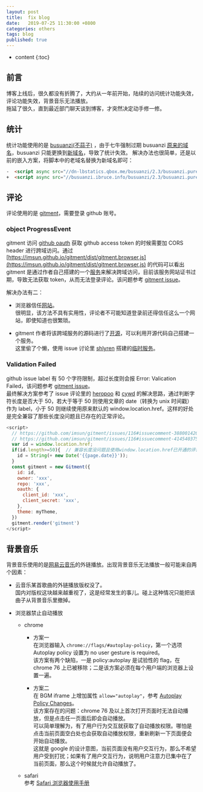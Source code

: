 ```yaml
---
layout: post
title:  fix blog
date:   2019-07-25 11:30:00 +0800
categories: others
tags: blog
published: true
---
```


* content
{:toc}

## 前言

博客上线后，很久都没有折腾了，大约从一年前开始，陆续的访问统计功能失效，评论功能失效，背景音乐无法播放。  
拖延了很久，直到最近部门聊天谈到博客，才突然决定动手修一修。

## 统计

统计功能使用的是 [busuanzi(不蒜子)](http://busuanzi.ibruce.info/) ，由于七牛强制过期 busuanzi [原来的域名](dn-lbstatics.qbox.me)，busuanzi 只能更换到[新域名](http://busuanzi.ibruce.info/)，导致了统计失效。
解决办法也很简单，还是以前的嵌入方案，将脚本中的老域名替换为新域名即可：

```html
-  <script async src="//dn-lbstatics.qbox.me/busuanzi/2.3/busuanzi.pure.mini.js"></script>
+  <script async src="//busuanzi.ibruce.info/busuanzi/2.3/busuanzi.pure.mini.js"></script>
```

## 评论

评论使用的是 [gitment](https://imsun.net/posts/gitment-introduction/)，需要登录 github 账号。  

### object ProgressEvent

gitment 访问 [github oauth](https://github.com/imsun/gh-oauth-server) 获取 github access token 的时候需要加 CORS header 进行跨域访问。通过 [https://imsun.github.io/gitment/dist/gitment.browser.js](https://imsun.github.io/gitment/dist/gitment.browser.js) 的代码可以看出 gitment 是通过作者自己搭建的一个[服务](https://gh-oauth.imsun.net)来解决跨域访问，目前该服务网站证书过期，导致无法获取 token，从而无法登录评论。该问题参考 [gitment issue](https://github.com/imsun/gitment/issues/170)。

解决办法有二：

* 浏览器信任[网站](https://gh-oauth.imsun.net)。  
  很明显，该方法不具有实用性，评论者不可能知道登录前还得信任这么一个网站，即使知道也很繁琐。

* gitment 作者将该跨域服务的源码进行了[开源](https://github.com/imsun/gh-oauth-server)，可以利用开源代码自己搭建一个服务。  
  这里偷了个懒，使用 issue 讨论里 [shlyren](https://github.com/imsun/gitment/issues/170#issuecomment-421953819) 搭建的[临时服务](https://auth.baixiaotu.cc)。

### Validation Failed

github issue label 有 50 个字符限制，超过长度则会报 Error: Valication Failed，该问题参考 [gitment issue](https://github.com/imsun/gitment/issues/116)。  
最终解决方案参考了 issue 评论里的 [heropoo](https://github.com/imsun/gitment/issues/116#issuecomment-388001420) 和 [cywd](https://github.com/imsun/gitment/issues/116#issuecomment-414540375)
的解决思路，通过判断字符长度是否大于 50，若大于等于 50 则使用文章的 date（转换为 unix 时间戳）作为 label，小于 50 则继续使用原来默认的 window.location.href。这样的好处是完全兼容了那些长度没问题且已存在的正常评论。

```javascript
<script>
  // https://github.com/imsun/gitment/issues/116#issuecomment-388001420
  // https://github.com/imsun/gitment/issues/116#issuecomment-414540375
  var id = window.location.href;
  if(id.length>=50){  // 兼容长度没问题且使用window.location.href已开通的评论
    id = String(+ new Date('{{page.date}}'));
  }
  const gitment = new Gitment({
    id: id,
    owner: 'xxx',
    repo: 'xxx',
    oauth: {
      client_id: 'xxx',
      client_secret: 'xxx',
    },
    theme: myTheme,
  })
  gitment.render('gitment')
</script>
```

## 背景音乐

背景音乐使用的是[网易云音乐](https://music.163.com/)的外链播放。出现背景音乐无法播放一般可能来自两个因素：

* 云音乐某首歌曲的外链播放版权没了。  
  国内对版权这块越来越重视了，这是经常发生的事儿。碰上这种情况只能把该曲子从背景音乐里撤掉。

* 浏览器禁止自动播放
  * chrome  
    * 方案一  
      在浏览器输入 `chrome://flags/#autoplay-policy`，第一个选项 Autoplay policy 设置为 no user gesture is required。  
      该方案有两个缺陷，一是 policy:autoplay 是试验性的 flag，在 chrome 76 上已被移除；二是该方案必须在每个用户端的浏览器上设置一遍。

    * 方案二  
      在 BGM iframe 上增加属性 `allow="autoplay"`，参考 [Autoplay Policy Changes](https://developers.google.com/web/updates/2017/09/autoplay-policy-changes#iframe)。  
      该方案存在的问题：chrome 76 及以上首次打开页面时无法自动播放，但是点击任一页面后即会自动播放。  
      可以简单理解为，有了用户行为交互就获取了自动播放权限。哪怕是点击当前页面空白处也会获取自动播放权限，重新刷新一下页面便会开始自动播放。  
      这就是 google 的设计意图，当前页面没有用户交互行为，那么不希望用户受到打扰；如果有了用户交互行为，说明用户注意力已集中在了当前页面，那么这个时候就允许自动播放了。

  * safari  
    参考 [Safari 浏览器使用手册](https://support.apple.com/zh-cn/guide/safari/ibrw29c6ecf8/mac)
